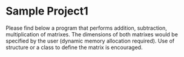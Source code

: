 # Sample Project1

Please find below a program that performs addition, subtraction, multiplication of matrixes. 
The dimensions of both matrixes would be specified by the user (dynamic memory allocation 
required).
Use of structure or a class to define the matrix is encouraged. 
